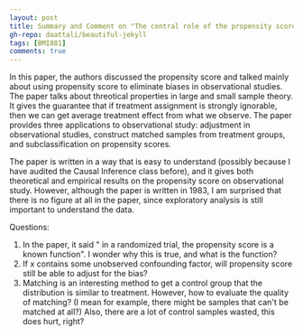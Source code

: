 ```yaml
---
layout: post
title: Summary and Comment on "The central role of the propensity score in observational studies for causal effects"
gh-repo: daattali/beautiful-jekyll
tags: [BMI881]
comments: true
---
```


In this paper, the authors discussed the propensity score and talked mainly about using propensity score to eliminate biases in observational studies. The paper talks about 
threotical properties in large and small sample theory. It gives the guarantee that if treatment assignment is strongly ignorable, then we can get average treatment effect
from what we observe. The paper provides three applications to observational study: adjustment in observational studies, construct matched samples from treatment groups, 
and subclassification on propensity scores.

The paper is written in a way that is easy to understand (possibly because I have audited the Causal Inference class before), and it gives both theoretical and empirical results on
the propensity score on observational study. However, although the paper is written in 1983, I am surprised that there is no figure at all in the paper, since exploratory analysis
is still important to understand the data.

Questions:

1. In the paper, it said " in a randomized trial, the propensity score is a known function". I wonder why this is true, and what is the function?
2. If x contains some unobserved confounding factor, will propensity score still be able to adjust for the bias?
3. Matching is an interesting method to get a control group that the distribution is similar to treatment. However, how to evaluate the quality of matching? (I mean for example, there might be samples that can't be matched at all?) Also, there are a lot of control samples wasted, this does hurt, right?
